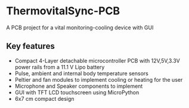 # ThermovitalSync-PCB
 A PCB project for a vital monitoring-cooling device with GUI
 ## Key features
 + Compact 4-Layer detachable microcontroller PCB with 12V,5V,3.3V power rails from a 11.1 V Lipo battery
 + Pulse, ambient and internal body temperature sensors
 + Peltier and fan modules to implement cooling or heating for the user
 + Microphone and Speaker components to implement
 + GUI with TFT LCD touchscreen using MicroPython 
 + 6x7 cm compact design